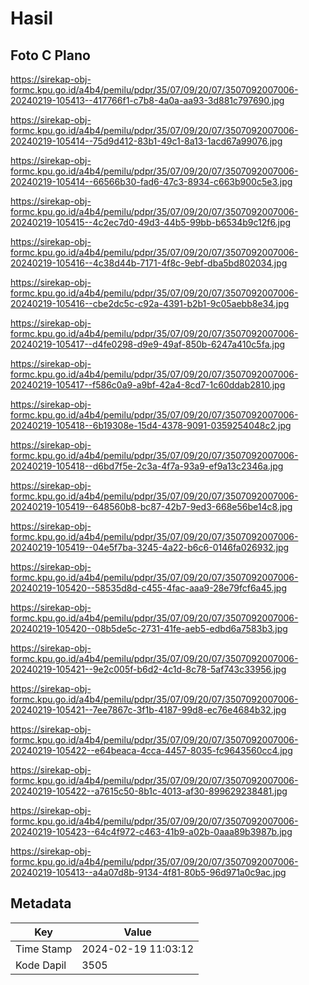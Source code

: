 # Hasil

## Foto C Plano

https://sirekap-obj-formc.kpu.go.id/a4b4/pemilu/pdpr/35/07/09/20/07/3507092007006-20240219-105413--417766f1-c7b8-4a0a-aa93-3d881c797690.jpg

https://sirekap-obj-formc.kpu.go.id/a4b4/pemilu/pdpr/35/07/09/20/07/3507092007006-20240219-105414--75d9d412-83b1-49c1-8a13-1acd67a99076.jpg

https://sirekap-obj-formc.kpu.go.id/a4b4/pemilu/pdpr/35/07/09/20/07/3507092007006-20240219-105414--66566b30-fad6-47c3-8934-c663b900c5e3.jpg

https://sirekap-obj-formc.kpu.go.id/a4b4/pemilu/pdpr/35/07/09/20/07/3507092007006-20240219-105415--4c2ec7d0-49d3-44b5-99bb-b6534b9c12f6.jpg

https://sirekap-obj-formc.kpu.go.id/a4b4/pemilu/pdpr/35/07/09/20/07/3507092007006-20240219-105416--4c38d44b-7171-4f8c-9ebf-dba5bd802034.jpg

https://sirekap-obj-formc.kpu.go.id/a4b4/pemilu/pdpr/35/07/09/20/07/3507092007006-20240219-105416--cbe2dc5c-c92a-4391-b2b1-9c05aebb8e34.jpg

https://sirekap-obj-formc.kpu.go.id/a4b4/pemilu/pdpr/35/07/09/20/07/3507092007006-20240219-105417--d4fe0298-d9e9-49af-850b-6247a410c5fa.jpg

https://sirekap-obj-formc.kpu.go.id/a4b4/pemilu/pdpr/35/07/09/20/07/3507092007006-20240219-105417--f586c0a9-a9bf-42a4-8cd7-1c60ddab2810.jpg

https://sirekap-obj-formc.kpu.go.id/a4b4/pemilu/pdpr/35/07/09/20/07/3507092007006-20240219-105418--6b19308e-15d4-4378-9091-0359254048c2.jpg

https://sirekap-obj-formc.kpu.go.id/a4b4/pemilu/pdpr/35/07/09/20/07/3507092007006-20240219-105418--d6bd7f5e-2c3a-4f7a-93a9-ef9a13c2346a.jpg

https://sirekap-obj-formc.kpu.go.id/a4b4/pemilu/pdpr/35/07/09/20/07/3507092007006-20240219-105419--648560b8-bc87-42b7-9ed3-668e56be14c8.jpg

https://sirekap-obj-formc.kpu.go.id/a4b4/pemilu/pdpr/35/07/09/20/07/3507092007006-20240219-105419--04e5f7ba-3245-4a22-b6c6-0146fa026932.jpg

https://sirekap-obj-formc.kpu.go.id/a4b4/pemilu/pdpr/35/07/09/20/07/3507092007006-20240219-105420--58535d8d-c455-4fac-aaa9-28e79fcf6a45.jpg

https://sirekap-obj-formc.kpu.go.id/a4b4/pemilu/pdpr/35/07/09/20/07/3507092007006-20240219-105420--08b5de5c-2731-41fe-aeb5-edbd6a7583b3.jpg

https://sirekap-obj-formc.kpu.go.id/a4b4/pemilu/pdpr/35/07/09/20/07/3507092007006-20240219-105421--9e2c005f-b6d2-4c1d-8c78-5af743c33956.jpg

https://sirekap-obj-formc.kpu.go.id/a4b4/pemilu/pdpr/35/07/09/20/07/3507092007006-20240219-105421--7ee7867c-3f1b-4187-99d8-ec76e4684b32.jpg

https://sirekap-obj-formc.kpu.go.id/a4b4/pemilu/pdpr/35/07/09/20/07/3507092007006-20240219-105422--e64beaca-4cca-4457-8035-fc9643560cc4.jpg

https://sirekap-obj-formc.kpu.go.id/a4b4/pemilu/pdpr/35/07/09/20/07/3507092007006-20240219-105422--a7615c50-8b1c-4013-af30-899629238481.jpg

https://sirekap-obj-formc.kpu.go.id/a4b4/pemilu/pdpr/35/07/09/20/07/3507092007006-20240219-105423--64c4f972-c463-41b9-a02b-0aaa89b3987b.jpg

https://sirekap-obj-formc.kpu.go.id/a4b4/pemilu/pdpr/35/07/09/20/07/3507092007006-20240219-105413--a4a07d8b-9134-4f81-80b5-96d971a0c9ac.jpg


## Metadata

| Key        | Value               |
| ---------- | ------------------- |
| Time Stamp | 2024-02-19 11:03:12 |
| Kode Dapil | 3505                |



